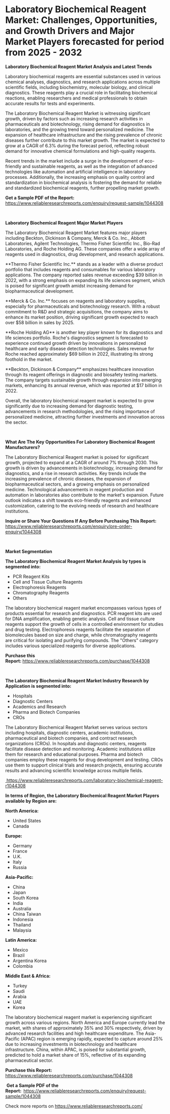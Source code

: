 <p><h1>Laboratory Biochemical Reagent Market: Challenges, Opportunities, and Growth Drivers and Major Market Players forecasted for period from 2025 - 2032</h1></p><p><strong>Laboratory Biochemical Reagent Market Analysis and Latest Trends</strong></p>
<p><p>Laboratory biochemical reagents are essential substances used in various chemical analyses, diagnostics, and research applications across multiple scientific fields, including biochemistry, molecular biology, and clinical diagnostics. These reagents play a crucial role in facilitating biochemical reactions, enabling researchers and medical professionals to obtain accurate results for tests and experiments.</p><p>The Laboratory Biochemical Reagent Market is witnessing significant growth, driven by factors such as increasing research activities in pharmaceuticals and biotechnology, rising demand for diagnostics in laboratories, and the growing trend toward personalized medicine. The expansion of healthcare infrastructure and the rising prevalence of chronic diseases further contribute to this market growth. The market is expected to grow at a CAGR of 6.3% during the forecast period, reflecting robust demand for innovative chemical formulations and high-quality reagents.</p><p>Recent trends in the market include a surge in the development of eco-friendly and sustainable reagents, as well as the integration of advanced technologies like automation and artificial intelligence in laboratory processes. Additionally, the increasing emphasis on quality control and standardization in biochemical analysis is fostering the demand for reliable and standardized biochemical reagents, further propelling market growth.</p></p>
<p><strong>Get a Sample PDF of the Report:&nbsp;</strong> <a href="https://www.reliableresearchreports.com/enquiry/request-sample/1044308?utm_campaign=1720&utm_medium=2&utm_source=Github&utm_content=ia&utm_term=25032025&utm_id=laboratory-biochemical-reagent">https://www.reliableresearchreports.com/enquiry/request-sample/1044308</a></p>
<p>&nbsp;</p>
<p><strong>Laboratory Biochemical Reagent Major Market Players</strong></p>
<p><p>The Laboratory Biochemical Reagent Market features major players including Beckton, Dickinson & Company, Merck & Co. Inc., Abbott Laboratories, Agilent Technologies, Thermo Fisher Scientific Inc., Bio-Rad Laboratories, and Roche Holding AG. These companies offer a wide array of reagents used in diagnostics, drug development, and research applications.</p><p>**Thermo Fisher Scientific Inc.** stands as a leader with a diverse product portfolio that includes reagents and consumables for various laboratory applications. The company reported sales revenue exceeding $39 billion in 2022, with a strong emphasis on expanding its life sciences segment, which is poised for significant growth amidst increasing demand for biopharmaceutical development.</p><p>**Merck & Co. Inc.** focuses on reagents and laboratory supplies, especially for pharmaceuticals and biotechnology research. With a robust commitment to R&D and strategic acquisitions, the company aims to enhance its market position, driving significant growth expected to reach over $58 billion in sales by 2025.</p><p>**Roche Holding AG** is another key player known for its diagnostics and life sciences portfolio. Roche's diagnostics segment is forecasted to experience continued growth driven by innovations in personalized healthcare and early disease detection technologies. Sales revenue for Roche reached approximately $69 billion in 2022, illustrating its strong foothold in the market.</p><p>**Beckton, Dickinson & Company** emphasizes healthcare innovation through its reagent offerings in diagnostic and biosafety testing markets. The company targets sustainable growth through expansion into emerging markets, enhancing its annual revenue, which was reported at $17 billion in 2022.</p><p>Overall, the laboratory biochemical reagent market is expected to grow significantly due to increasing demand for diagnostic testing, advancements in research methodologies, and the rising importance of personalized medicine, attracting further investments and innovation across the sector.</p></p>
<p>&nbsp;</p>
<p><strong>What Are The Key Opportunities For Laboratory Biochemical Reagent Manufacturers?</strong></p>
<p><p>The Laboratory Biochemical Reagent market is poised for significant growth, projected to expand at a CAGR of around 7% through 2030. This growth is driven by advancements in biotechnology, increasing demand for diagnostics, and a rise in research activities. Key trends include the increasing prevalence of chronic diseases, the expansion of biopharmaceutical sectors, and a growing emphasis on personalized medicine. Technological advancements in reagent production and automation in laboratories also contribute to the market's expansion. Future outlook indicates a shift towards eco-friendly reagents and enhanced customization, catering to the evolving needs of research and healthcare institutions.</p></p>
<p><strong>Inquire or Share Your Questions If Any Before Purchasing This Report:</strong> <a href="https://www.reliableresearchreports.com/enquiry/pre-order-enquiry/1044308?utm_campaign=1720&utm_medium=2&utm_source=Github&utm_content=ia&utm_term=25032025&utm_id=laboratory-biochemical-reagent">https://www.reliableresearchreports.com/enquiry/pre-order-enquiry/1044308</a></p>
<p>&nbsp;</p>
<p><strong>Market Segmentation</strong></p>
<p><strong>The Laboratory Biochemical Reagent Market Analysis by types is segmented into:</strong></p>
<p><ul><li>PCR Reagent Kits</li><li>Cell and Tissue Culture Reagents</li><li>Electrophoresis Reagents</li><li>Chromatography Reagents</li><li>Others</li></ul></p>
<p><p>The laboratory biochemical reagent market encompasses various types of products essential for research and diagnostics. PCR reagent kits are used for DNA amplification, enabling genetic analysis. Cell and tissue culture reagents support the growth of cells in a controlled environment for studies and drug testing. Electrophoresis reagents facilitate the separation of biomolecules based on size and charge, while chromatography reagents are critical for isolating and purifying compounds. The "Others" category includes various specialized reagents for diverse applications.</p></p>
<p><strong>Purchase this Report:&nbsp;</strong><a href="https://www.reliableresearchreports.com/purchase/1044308?utm_campaign=1720&utm_medium=2&utm_source=Github&utm_content=ia&utm_term=25032025&utm_id=laboratory-biochemical-reagent">https://www.reliableresearchreports.com/purchase/1044308</a></p>
<p>&nbsp;</p>
<p><strong>The Laboratory Biochemical Reagent Market Industry Research by Application is segmented into:</strong></p>
<p><ul><li>Hospitals</li><li>Diagnostic Centers</li><li>Academics and Research</li><li>Pharma and Biotech Companies</li><li>CROs</li></ul></p>
<p><p>The Laboratory Biochemical Reagent Market serves various sectors including hospitals, diagnostic centers, academic institutions, pharmaceutical and biotech companies, and contract research organizations (CROs). In hospitals and diagnostic centers, reagents facilitate disease detection and monitoring. Academic institutions utilize them for research and educational purposes. Pharma and biotech companies employ these reagents for drug development and testing. CROs use them to support clinical trials and research projects, ensuring accurate results and advancing scientific knowledge across multiple fields.</p></p>
<p><a href="https://www.reliableresearchreports.com/laboratory-biochemical-reagent-r1044308?utm_campaign=1720&utm_medium=2&utm_source=Github&utm_content=ia&utm_term=25032025&utm_id=laboratory-biochemical-reagent">&nbsp;https://www.reliableresearchreports.com/laboratory-biochemical-reagent-r1044308</a></p>
<p><strong>In terms of Region, the Laboratory Biochemical Reagent Market Players available by Region are:</strong></p>
<p>
    <p> <strong> North America: </strong>
        <ul>
            <li>United States</li>
            <li>Canada</li>
        </ul>
        </p> 
    <p> <strong> Europe: </strong>
        <ul>
            <li>Germany</li>
            <li>France</li>
            <li>U.K.</li>
            <li>Italy</li>
            <li>Russia</li>
        </ul>
        </p> 
    <p> <strong> Asia-Pacific: </strong>
        <ul>
            <li>China</li>
            <li>Japan</li>
            <li>South Korea</li>
            <li>India</li>
            <li>Australia</li>
            <li>China Taiwan</li>
            <li>Indonesia</li>
            <li>Thailand</li>
            <li>Malaysia</li>
        </ul>
        </p> 
    <p> <strong> Latin America: </strong>
        <ul>
            <li>Mexico</li>
            <li>Brazil</li>
            <li>Argentina Korea</li>
            <li>Colombia</li>
        </ul>
        </p> 
    <p> <strong> Middle East & Africa: </strong>
        <ul>
            <li>Turkey</li>
            <li>Saudi</li>
            <li>Arabia</li>
            <li>UAE</li>
            <li>Korea</li>
        </ul>
    </p>
    </p>
<p><p>The laboratory biochemical reagent market is experiencing significant growth across various regions. North America and Europe currently lead the market, with shares of approximately 35% and 30% respectively, driven by advanced research facilities and high healthcare expenditure. The Asia-Pacific (APAC) region is emerging rapidly, expected to capture around 25% due to increasing investments in biotechnology and healthcare infrastructure. China, within APAC, is poised for substantial growth, predicted to hold a market share of 15%, reflective of its expanding pharmaceutical sector.</p></p>
<p><strong>Purchase this Report: </strong><a href="https://www.reliableresearchreports.com/purchase/1044308?utm_campaign=1720&utm_medium=2&utm_source=Github&utm_content=ia&utm_term=25032025&utm_id=laboratory-biochemical-reagent">https://www.reliableresearchreports.com/purchase/1044308</a></p>
<p>&nbsp;<strong>Get a Sample PDF of the Report:&nbsp;&nbsp;</strong><a href="https://www.reliableresearchreports.com/enquiry/request-sample/1044308?utm_campaign=1720&utm_medium=2&utm_source=Github&utm_content=ia&utm_term=25032025&utm_id=laboratory-biochemical-reagent">https://www.reliableresearchreports.com/enquiry/request-sample/1044308</a></p>
<p><strong></strong></p>
<p>Check more reports on <a href="https://www.reliableresearchreports.com/?utm_campaign=1720&utm_medium=2&utm_source=Github&utm_content=ia&utm_term=25032025&utm_id=laboratory-biochemical-reagent">https://www.reliableresearchreports.com/</a></p>